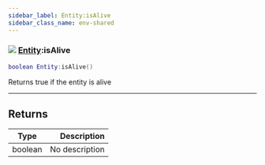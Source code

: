 ```yaml
---
sidebar_label: Entity:isAlive
sidebar_class_name: env-shared
---
```


### ![](/img/wiki/shared.png) [Entity](../entity/README.md):isAlive

```lua
boolean Entity:isAlive()
```

Returns true if the entity is alive<br/>

-----------------
## Returns

| Type   | Description |
| ------ | ----------: |
| boolean | No description |
